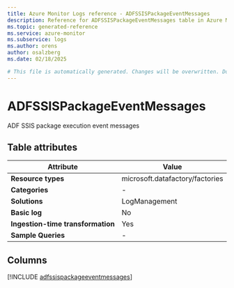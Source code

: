 ```yaml
---
title: Azure Monitor Logs reference - ADFSSISPackageEventMessages
description: Reference for ADFSSISPackageEventMessages table in Azure Monitor Logs.
ms.topic: generated-reference
ms.service: azure-monitor
ms.subservice: logs
ms.author: orens
author: osalzberg
ms.date: 02/18/2025

# This file is automatically generated. Changes will be overwritten. Do not change this file directly.
---
```


# ADFSSISPackageEventMessages

ADF SSIS package execution event messages


## Table attributes

|Attribute|Value|
|---|---|
|**Resource types**|microsoft.datafactory/factories|
|**Categories**|-|
|**Solutions**| LogManagement|
|**Basic log**|No|
|**Ingestion-time transformation**|Yes|
|**Sample Queries**|-|



## Columns
  
[!INCLUDE [adfssispackageeventmessages](~/reusable-content/ce-skilling/azure/includes/azure-monitor/reference/tables/adfssispackageeventmessages-include.md)]
